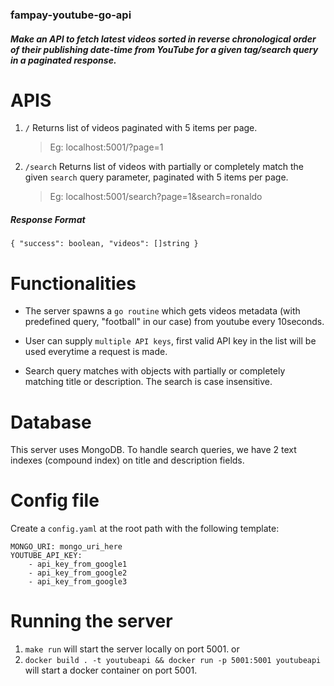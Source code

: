 ### fampay-youtube-go-api

##### Make an API to fetch latest videos sorted in reverse chronological order of their publishing date-time from YouTube for a given tag/search query in a paginated response.

# APIS

1. `/` Returns list of videos paginated with 5 items per page.

   > Eg: localhost:5001/?page=1

2. `/search` Returns list of videos with partially or completely match the given `search` query parameter, paginated with 5 items per page.
   > Eg: localhost:5001/search?page=1&search=ronaldo

##### Response Format

`{ "success": boolean, "videos": []string }`

# Functionalities

- The server spawns a `go routine` which gets videos metadata (with predefined query, "football" in our case) from youtube every 10seconds.

- User can supply `multiple API keys`, first valid API key in the list will be used everytime a request is made.

- Search query matches with objects with partially or completely matching title or description. The search is case insensitive.

# Database

This server uses MongoDB. To handle search queries, we have 2 text indexes (compound index) on title and description fields.

# Config file

Create a `config.yaml` at the root path with the following template:

```
MONGO_URI: mongo_uri_here
YOUTUBE_API_KEY:
    - api_key_from_google1
    - api_key_from_google2
    - api_key_from_google3
```

# Running the server

1. `make run` will start the server locally on port 5001.
   or
2. `docker build . -t youtubeapi && docker run -p 5001:5001 youtubeapi` will start a docker container on port 5001.
